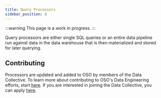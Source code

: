 ```yaml
---
title: Query Processors
sidebar_position: 8
---
```


:::warning
This page is a work in progress.
:::

Query processors are either single SQL queries or an entire data pipeline run against data in the data warehouse that is then materialized and stored for later querying.

## Contributing

Processors are updated and added to OSO by members of the Data Collective. To learn more about contributing to OSO's Data Engineering efforts, start [here](../contributing/data-engineering/intro). If you are interested in joining the Data Collective, you can apply [here](https://www.opensource.observer/data-collective).
